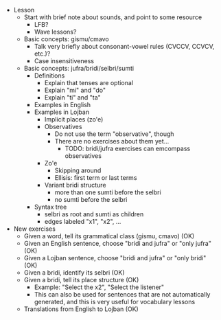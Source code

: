 * Lesson
    * Start with brief note about sounds, and point to some resource
      * LFB?
      * Wave lessons?
    * Basic concepts: gismu/cmavo
        * Talk very briefly about consonant-vowel rules (CVCCV, CCVCV, etc.)?
        * Case insensitiveness
    * Basic concepts: jufra/bridi/selbri/sumti
        * Definitions
            * Explain that tenses are optional
            * Explain "mi" and "do"
            * Explain "ti" and "ta"
        * Examples in English
        * Examples in Lojban
            * Implicit places (zo'e)
            * Observatives
                * Do not use the term "observative", though
                * There are no exercises about them yet...
                  * TODO: bridi/jufra exercises can emcompass observatives
            * Zo'e
                * Skipping around
                * Ellisis: first term or last terms
            * Variant bridi structure
                * more than one sumti before the selbri
                * no sumti before the selbri
        * Syntax tree
            * selbri as root and sumti as children
            * edges labeled "x1", "x2", ...
* New exercises
    * Given a word, tell its grammatical class (gismu, cmavo) (OK)
    * Given an English sentence, choose "bridi and jufra" or "only jufra" (OK)
    * Given a Lojban sentence, choose "bridi and jufra" or "only bridi" (OK)
    * Given a bridi, identify its selbri (OK)
    * Given a bridi, tell its place structure (OK)
        * Example: "Select the x2", "Select the listener"
        * This can also be used for sentences that are not automatically generated, and this is very useful for vocabulary lessons
    * Translations from English to Lojban (OK)
